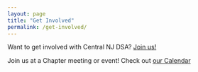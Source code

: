 ```yaml
---
layout: page
title: "Get Involved"
permalink: /get-involved/
---
```


Want to get involved with Central NJ DSA? [Join us!](https://act.dsausa.org/donate/dsa_recommit_2022/)

Join us at a Chapter meeting or event! Check out [our Calendar](../calendar)
